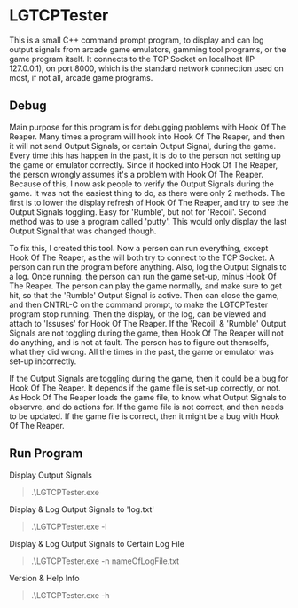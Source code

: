 # LGTCPTester
This is a small C++ command prompt program, to display and can log output signals from arcade game emulators, gamming tool programs, or the game program itself. It connects to the TCP Socket on localhost (IP 127.0.0.1), on port 8000, which is the standard network connection used on most, if not all, arcade game programs. 

## Debug

Main purpose for this program is for debugging problems with Hook Of The Reaper. Many times a program will hook into Hook Of The Reaper, and then it will not send Output Signals, or certain Output Signal, during the game. Every time this has happen in the past, it is do to the person not setting up the game or emulator correctly. Since it hooked into Hook Of The Reaper, the person wrongly assumes it's a problem with Hook Of The Reaper. Because of this, I now ask people to verify the Output Signals during the game. It was not the easiest thing to do, as there were only 2 methods. The first is to lower the display refresh of Hook Of The Reaper, and try to see the Output Signals toggling. Easy for 'Rumble', but not for 'Recoil'. Second method was to use a program called 'putty'. This would only display the last Output Signal that was changed though.

To fix this, I created this tool. Now a person can run everything, except Hook Of The Reaper, as the will both try to connect to the TCP Socket. A person can run the program before anything. Also, log the Output Signals to a log. Once running, the person can run the game set-up, minus Hook Of The Reaper. The person can play the game normally, and make sure to get hit, so that the 'Rumble' Output Signal is active. Then can close the game, and then CNTRL-C on the command prompt, to make the LGTCPTester program stop running. Then the display, or the log, can be viewed and attach to 'Issuses' for Hook Of The Reaper. If the 'Recoil' & 'Rumble' Output Signals are not toggling during the game, then Hook Of The Reaper will not do anything, and is not at fault. The person has to figure out themselfs, what they did wrong. All the times in the past, the game or emulator was set-up incorrectly.

If the Output Signals are toggling during the game, then it could be a bug for Hook Of The Reaper. It depends if the game file is set-up correctly, or not. As Hook Of The Reaper loads the game file, to know what Output Signals to observre, and do actions for. If the game file is not correct, and then needs to be updated. If the game file is correct, then it might be a bug with Hook Of The Reaper. 

## Run Program

Display Output Signals
> .\LGTCPTester.exe 

Display & Log Output Signals to 'log.txt'
> .\LGTCPTester.exe -l

Display & Log Output Signals to Certain Log File
> .\LGTCPTester.exe -n nameOfLogFile.txt

Version & Help Info
> .\LGTCPTester.exe -h

